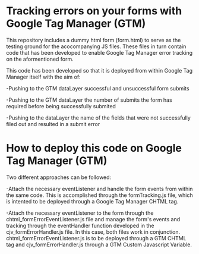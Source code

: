 # Tracking errors on your forms with Google Tag Manager (GTM)
This repository includes a dummy html form (form.html) to serve as the testing ground for the acocompanying JS files. These files in turn contain code that has been developed to enable Google Tag Manager error tracking on the aformentioned form.

This code has been developed so that it is deployed from within Google Tag Manager itself with the aim of: 

-Pushing to the GTM dataLayer successful and unsuccessful form submits

-Pushing to the GTM dataLayer the number of submits the form has required before being successfully submited

-Pushing to the dataLayer the name of the fields that were not successfully filed out and resulted in a submit error

# How to deploy this code on Google Tag Manager (GTM)
Two different approaches can be followed:

-Attach the necessary eventListener and handle the form events from within the same code. This is accomplished through the formTracking.js file, which is intented to be deployed through a Google Tag Manager CHTML tag. 

-Attach the necessary eventListener to the form through the chtml_formErrorEventListener.js file and manage the form's events and tracking through the eventHandler function developed in the cjv_formErrorHandler.js file. In this case, both files work in conjunction. chtml_formErrorEventListener.js is to be deployed through a GTM CHTML tag and cjv_formErrorHandler.js through a GTM Custom Javascript Variable. 